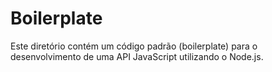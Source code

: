 # Boilerplate

Este diretório contém um código padrão (boilerplate) para o desenvolvimento de uma API JavaScript utilizando o Node.js.
